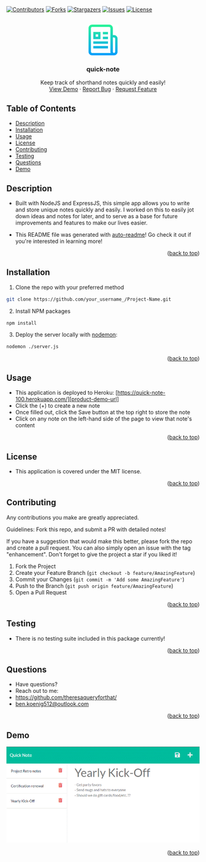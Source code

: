 <div id="top"></div>
<!--
*** Credit to Othneil Drew's Best-README-Template as the base
*** for this template and concept/layout. The following is an iteration
*** from that version, and contains similar structure, with some improvements
*** to allow for easy automation of the README generation process.
*** Check it out: https://github.com/othneildrew/Best-README-Template/
*** NOTE: This template assumes there is a short project demo named "demo.gif" and a "logo.png"
*** saved in the ./assets/images/ folder within your repositiory. Adjust these as needed.
-->

<!-- PROJECT SHIELDS -->
<!--
*** Reference links are enclosed in brackets [ ] instead of parentheses ( ).
*** See the bottom of this document for the declaration of the reference variables
*** for contributors-url, forks-url, etc. This is an optional, concise syntax you may use.
*** https://www.markdownguide.org/basic-syntax/#reference-style-links
-->
[![Contributors][contributors-shield]][contributors-url]
[![Forks][forks-shield]][forks-url]
[![Stargazers][stars-shield]][stars-url]
[![Issues][issues-shield]][issues-url]
[![License][license-shield]][license-url]


<!-- PROJECT LOGO -->
<br />
<div align="center">
  <a href="https://github.com/theresaqueryforthat/quick-note">
    <img src="public/assets/images/logo.png" alt="Logo" width="80" height="80">
  </a>

<h3 align="center">quick-note</h3>

  <p align="center">
    Keep track of shorthand notes quickly and easily!
    <br />
    <a href="https://quick-note-100.herokuapp.com/">View Demo</a>
    ·
    <a href="https://github.com/theresaqueryforthat/quick-note/issues">Report Bug</a>
    ·
    <a href="https://github.com/theresaqueryforthat/quick-note/issues">Request Feature</a>
  </p>
</div>

<!-- TABLE OF CONTENTS -->
## Table of Contents

* [Description](#description)
* [Installation](#installation)
* [Usage](#usage)
* [License](#license)
* [Contributing](#contributing)
* [Testing](#testing)
* [Questions](#questions)
* [Demo](#demo)

<!-- DESCRIPTION -->
## Description

* Built with NodeJS and ExpressJS, this simple app allows you to write and store unique notes quickly and easily. I worked on this to easily jot down ideas and notes for later, and to serve as a base for future improvements and features to make our lives easier.

* This README file was generated with [auto-readme](https://github.com/theresaqueryforthat/auto-readme/)! Go check it out if you're interested in learning more!

<p align="right">(<a href="#top">back to top</a>)</p>

<!-- INSTALLATION -->
## Installation

1. Clone the repo with your preferred method
```sh
git clone https://github.com/your_username_/Project-Name.git
```
2. Install NPM packages
```sh
npm install
```
3. Deploy the server locally with [nodemon](https://www.npmjs.com/package/nodemon):
```sh
nodemon ./server.js
```

<p align="right">(<a href="#top">back to top</a>)</p>

<!-- USAGE -->
## Usage

* This application is deployed to Heroku: [https://quick-note-100.herokuapp.com/][product-demo-url]
* Click the (+) to create a new note
* Once filled out, click the Save button at the top right to store the note
* Click on any note on the left-hand side of the page to view that note's content

<p align="right">(<a href="#top">back to top</a>)</p>

<!-- LICENSE -->
## License

* This application is covered under the MIT license.

<p align="right">(<a href="#top">back to top</a>)</p>

<!-- CONTRIBUTING -->
## Contributing

Any contributions you make are greatly appreciated.

Guidelines: Fork this repo, and submit a PR with detailed notes!

If you have a suggestion that would make this better, please fork the repo and create a pull request.
You can also simply open an issue with the tag "enhancement".
Don't forget to give the project a star if you liked it!

1. Fork the Project
2. Create your Feature Branch (`git checkout -b feature/AmazingFeature`)
3. Commit your Changes (`git commit -m 'Add some AmazingFeature'`)
4. Push to the Branch (`git push origin feature/AmazingFeature`)
5. Open a Pull Request

<p align="right">(<a href="#top">back to top</a>)</p>

<!-- TESTING -->
## Testing

* There is no testing suite included in this package currently!

<p align="right">(<a href="#top">back to top</a>)</p>

<!-- QUESTIONS -->
## Questions

* Have questions?
* Reach out to me: 
* https://github.com/theresaqueryforthat/
* [ben.koenig512@outlook.com](mailto:ben.koenig512@outlook.com "My contact Email")

<p align="right">(<a href="#top">back to top</a>)</p>

<!-- PROJECT EXAMPLE -->
## Demo

[![Product Name Screen Shot][product-screenshot]][product-demo-url]

<p align="right">(<a href="#top">back to top</a>)</p>



<!-- MARKDOWN LINKS & IMAGES -->
<!-- https://www.markdownguide.org/basic-syntax/#reference-style-links -->
[contributors-shield]: https://img.shields.io/github/contributors/theresaqueryforthat/quick-note.svg?style=for-the-badge
[contributors-url]: https://github.com/theresaqueryforthat/quick-note/graphs/contributors
[forks-shield]: https://img.shields.io/github/forks/theresaqueryforthat/quick-note.svg?style=for-the-badge
[forks-url]: https://github.com/theresaqueryforthat/quick-note/network/members
[stars-shield]: https://img.shields.io/github/stars/theresaqueryforthat/quick-note.svg?style=for-the-badge
[stars-url]: https://github.com/theresaqueryforthat/quick-note/stargazers
[issues-shield]: https://img.shields.io/github/issues/theresaqueryforthat/quick-note.svg?style=for-the-badge
[issues-url]: https://github.com/theresaqueryforthat/quick-note/issues
[license-shield]: https://img.shields.io/github/license/theresaqueryforthat/quick-note.svg?style=for-the-badge&cacheSeconds=3600
[license-url]: https://github.com/theresaqueryforthat/quick-note/blob/main/LICENSE.txt
[linkedin-shield]: https://img.shields.io/badge/-LinkedIn-black.svg?style=for-the-badge&logo=linkedin&colorB=555
[product-screenshot]: public/assets/images/demo.gif
[portfolio-shield]: https://img.shields.io/badge/my_portfolio-000?style=for-the-badge&logo=ko-fi&logoColor=white
[product-demo-url]: https://quick-note-100.herokuapp.com/